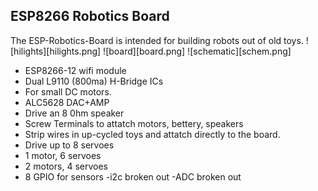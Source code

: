 
## ESP8266 Robotics Board ##

The ESP-Robotics-Board is intended for building robots out of old toys.
![hilights][hilights.png]
![board][board.png]
![schematic][schem.png]


- ESP8266-12 wifi module
- Dual L9110 (800ma) H-Bridge ICs
 - For small DC motors.
- ALC5628 DAC+AMP
 - Drive an 8 0hm speaker
- Screw Terminals to attatch motors, bettery, speakers
 - Strip wires in up-cycled toys and attatch directly to the board.
- Drive up to 8 servoes
 - 1 motor, 6 servoes
 - 2 motors, 4 servoes
 - 8 GPIO for sensors
  -i2c broken out
  -ADC broken out
